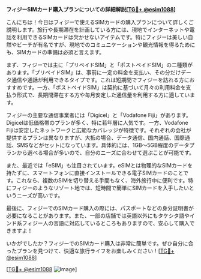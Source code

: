 **フィジーSIMカード購入プランについての詳細解説[[TG💪+ @esim1088](https://t.me/s/esim1088)]**

こんにちは！今日はフィジーで使えるSIMカードの購入プランについて詳しくご説明します。旅行や長期滞在を計画している方には、現地でインターネットや電話を利用できるSIMカードは欠かせないアイテムです。特にフィジーは美しい自然やビーチが有名ですが、現地でのコミュニケーションや観光情報を得るためにも、SIMカードの準備は必須と言えます。

まず、フィジーでは主に「プリペイドSIM」と「ポストペイドSIM」の二種類があります。「プリペイドSIM」は、事前に一定の料金を支払い、その分だけデータ通信や通話が利用できるタイプです。これは短期間でフィジーを訪れる方におすすめです。一方、「ポストペイドSIM」は契約に基づいて月々の利用料金を支払う形式で、長期間滞在する方や毎月安定した通信量を利用する方に適しています。

フィジーの主要な通信事業者には「Digicel」と「Vodafone Fiji」があります。Digicelは低価格帯のプランが多く、特に若年層に人気です。一方、Vodafone Fijiは安定したネットワークと広範なカバレッジが特徴です。それぞれの会社が提供するプランは異なりますが、大抵の場合、データ通信、国内通話、国際通話、SMSなどがセットになっています。具体的には、1GB～5GB程度のデータプランから選べる場合が多いので、自分のニーズに合わせて選ぶことが可能です。

また、最近では「eSIM」も注目されています。eSIMとは物理的なSIMカードを持たずに、スマートフォンに直接インストールできる電子SIMカードのことです。これなら、複数のSIMを切り替える手間もなく、海外旅行中に便利です。特にフィジーのようなリゾート地では、短時間で簡単にSIMカードを入手したいというニーズが高いです。

最後に、フィジーでのSIMカード購入の際には、パスポートなどの身分証明書が必要になることがあります。また、一部の店舗では英語以外にもタケシタ語やインド系フィジー人の言語に対応しているところもありますので、安心して購入できますよ！

いかがでしたか？フィジーでのSIMカード購入は非常に簡単です。ぜひ自分に合ったプランを見つけて、快適な旅行ライフをお楽しみください！[[TG💪+ @esim1088](https://t.me/s/esim1088)]

[[TG💪+ @esim1088](https://t.me/s/esim1088) ![Image](https://i.postimg.cc/Y0z9fWf4/image.png)]